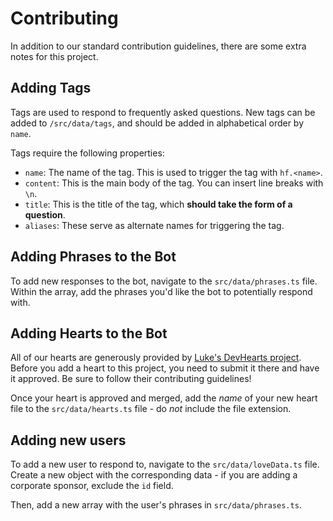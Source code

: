 # Contributing

In addition to our standard contribution guidelines, there are some extra notes for this project.

## Adding Tags

Tags are used to respond to frequently asked questions. New tags can be added to `/src/data/tags`, and should be added in alphabetical order by
`name`.

Tags require the following properties:

- `name`: The name of the tag. This is used to trigger the tag with `hf.<name>`.
- `content`: This is the main body of the tag. You can insert line breaks with `\n`.
- `title`: This is the title of the tag, which **should take the form of a question**.
- `aliases`: These serve as alternate names for triggering the tag.

## Adding Phrases to the Bot

To add new responses to the bot, navigate to the `src/data/phrases.ts` file. Within the array, add the phrases you'd like the bot to potentially respond with.

## Adding Hearts to the Bot

All of our hearts are generously provided by [Luke's DevHearts project](https://github.com/lukeocodes/dev-hearts). Before you add a heart to this project, you need to submit it there and have it approved. Be sure to follow their contributing guidelines!

Once your heart is approved and merged, add the _name_ of your new heart file to the `src/data/hearts.ts` file - do _not_ include the file extension.

## Adding new users

To add a new user to respond to, navigate to the `src/data/loveData.ts` file. Create a new object with the corresponding data - if you are adding a corporate sponsor, exclude the `id` field.

Then, add a new array with the user's phrases in `src/data/phrases.ts`.

